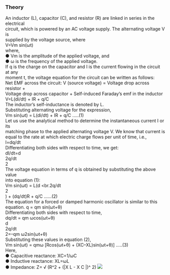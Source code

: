 ### Theory
An inductor (L), capacitor (C), and resistor (R) are linked in series in the electrical
<br>circuit, which is powered by an AC voltage supply. The alternating voltage V is
<br>supplied by the voltage source, where
<br>V=Vm sin(ωt)
<br>where,
<br>● Vm is the amplitude of the applied voltage, and
<br>● ω is the frequency of the applied voltage.
<br>If q is the charge on the capacitor and I is the current flowing in the circuit at any
<br>moment t, the voltage equation for the circuit can be written as follows:
<br>Net EMF across the circuit: V (source voltage) = Voltage drop across resistor +
<br>Voltage drop across capacitor + Self-induced Faraday’s emf in the inductor
<br>V=L(di/dt) + IR + q/C
<br>The inductor’s self-inductance is denoted by L.
<br>Substituting alternating voltage for the expression,
<br>Vm sin(ωt) = L(di/dt) + IR + q/C …..(1)
<br>Let us use the analytical method to determine the instantaneous current I or its
<br>matching phase to the applied alternating voltage V. We know that current is
<br>equal to the rate at which electric charge flows per unit of time, i.e.,
<br>I=dq/dt
<br>Differentiating both sides with respect to time, we get:
<br>dI/dt=d
<br>2q/dt
<br>2
<br>The voltage equation in terms of q is obtained by substituting the above value
<br>into equation (1):
<br>Vm sin(ωt) = L(d
<br.2q/dt
<br>2
<br>) + (dq/dt)R + q/C ……(2)
<br>The equation for a forced or damped harmonic oscillator is similar to this
<br>equation. q = qm sin(ωt+θ)
<br>Differentiating both sides with respect to time,
<br>dq/dt = qm ωcos(ωt+θ)
<br>d
<br>2q/dt
<br>2=–qm ω2sin(ωt+θ)
<br>Substituting these values in equation (2),
<br>Vm sin(ωt) = qmω [Rcos(ωt+θ) + (XC–XL)sin(ωt+θ)] …..(3)
<br>Here,
<br>● Capacitive reactance: XC=1/ωC
<br>● Inductive reactance: XL=ωL
<br>● Impedance: Z= √ (R^2 + (|X L - X C |)^ 2)
<img  src="[Screenshot_20230207_030652.png](https://github.com/Krishna70680/exp-series-lcr-circuit-iitk/blob/main/experiment/Screenshot_20230207_030652.png)">
